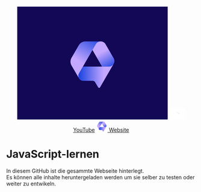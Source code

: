 <p align="center">
<img src="assets/logologo.png" alt="Logo">  
<a target="_blank" href="www.youtube.com/channel/@talk2studios"><img src="assets/youtube.png" alt="youtube" height="30px" width="auto"> YouTube</a>
<a target="_blank" href="https://talk2-studios.ch"><img src="assets/icon.png" alt="our Website" height="30px" width="auto"> Website</a>
</p>


# JavaScript-lernen
In diesem GitHub ist die gesammte Webseite hinterlegt.  
Es können alle inhalte heruntergeladen werden um sie selber zu testen oder weiter zu entwikeln.
